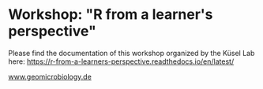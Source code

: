# Workshop: "R from a learner's perspective"

Please find the documentation of this workshop organized by the Küsel Lab here:
https://r-from-a-learners-perspective.readthedocs.io/en/latest/

www.geomicrobiology.de
